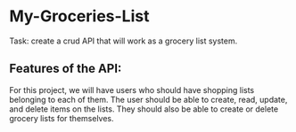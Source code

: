 # My-Groceries-List
Task: create a crud API that will work as a grocery list system.
## Features of the API: 
For this project, we will have users who
should have shopping lists belonging to each of them. The user
should be able to create, read, update, and delete items on the
lists. They should also be able to create or delete grocery lists for
themselves.
